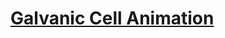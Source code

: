 # <a href="https://ghcdn.rawgit.org/jelena-rota/galvanic-cell/master/galvanic-cell.html">Galvanic Cell Animation</a>
